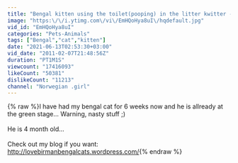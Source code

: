```yaml
---
title: "Bengal kitten using the toilet(pooping) in the litter kwitter - green stage"
image: "https:\/\/i.ytimg.com\/vi\/EmHQoHya8uI\/hqdefault.jpg"
vid_id: "EmHQoHya8uI"
categories: "Pets-Animals"
tags: ["Bengal","cat","kitten"]
date: "2021-06-13T02:53:30+03:00"
vid_date: "2011-02-07T21:48:56Z"
duration: "PT1M1S"
viewcount: "17416093"
likeCount: "50381"
dislikeCount: "11213"
channel: "Norwegian .girl"
---
```

{% raw %}I have had my bengal cat for 6 weeks now and he is allready at the green stage... Warning, nasty stuff ;)<br /><br />He is 4 month old...<br /><br />Check out my blog if you want: <a rel="nofollow" target="blank" href="http://lovebirmanbengalcats.wordpress.com/">http://lovebirmanbengalcats.wordpress.com/</a>{% endraw %}
